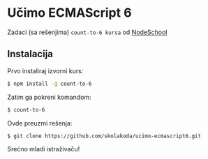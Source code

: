 # Učimo ECMAScript 6

Zadaci (sa rešenjima) ```count-to-6 kursa``` od [NodeSchool](http://nodeschool.io/)

## Instalacija

Prvo instaliraj izvorni kurs:
```sh
$ npm install -g count-to-6
```

Zatim ga pokreni komandom:
```sh
$ count-to-6
```

Ovde preuzmi rešenja:
```sh
$ git clone https://github.com/skolakoda/ucimo-ecmascript6.git
```

Srećno mladi istraživaču!
